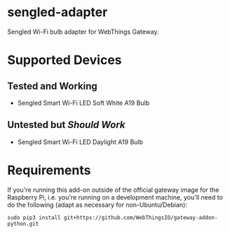 # sengled-adapter

Sengled Wi-Fi bulb adapter for WebThings Gateway.

# Supported Devices

## Tested and Working

* Sengled Smart Wi-Fi LED Soft White A19 Bulb

## Untested but _Should Work_

* Sengled Smart Wi-Fi LED Daylight A19 Bulb

# Requirements

If you're running this add-on outside of the official gateway image for the Raspberry Pi, i.e. you're running on a development machine, you'll need to do the following (adapt as necessary for non-Ubuntu/Debian):

```
sudo pip3 install git+https://github.com/WebThingsIO/gateway-addon-python.git
```
